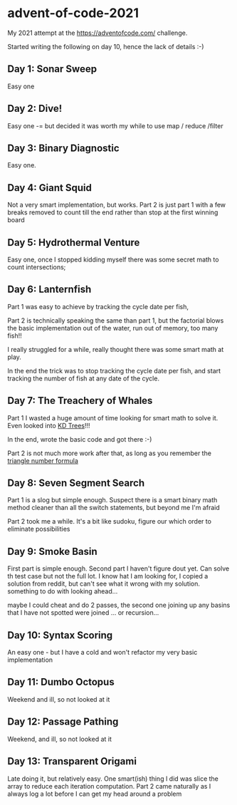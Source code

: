 # advent-of-code-2021
My 2021 attempt at the https://adventofcode.com/ challenge.

Started writing the following on day 10, hence the lack of details :-)

## Day 1: Sonar Sweep

Easy one

## Day 2: Dive!

Easy one -= but decided it was worth my while to use map / reduce /filter

## Day 3: Binary Diagnostic

Easy one.

## Day 4: Giant Squid

Not a very smart implementation, but works.
Part 2 is just part 1 with a few breaks removed to count till the end rather than stop at the first winning board

## Day 5: Hydrothermal Venture

Easy one, once I stopped kidding myself there was some secret math to count intersections;

## Day 6: Lanternfish

Part 1 was easy to achieve by tracking the cycle date per fish,

Part 2 is technically speaking the same than part 1, but the factorial blows the basic implementation out of the water, run out of memory, too many fish!!

I really struggled for a while, really thought there was some smart math at play.

In the end the trick was to stop tracking the cycle date per fish, and start tracking the number of fish at any date of the cycle.

## Day 7: The Treachery of Whales

Part 1 I wasted a huge amount of time looking for smart math to solve it.
Even looked into [KD Trees](https://en.wikipedia.org/wiki/K-d_tree)!!!

In the end, wrote the basic code and got there :-)

Part 2 is not much more work after that, as long as you remember the [triangle number formula](https://www.mathsisfun.com/algebra/triangular-numbers.html)
## Day 8: Seven Segment Search

Part 1 is a slog but simple enough.
Suspect there is a smart binary math method cleaner than all the switch statements, but beyond me I'm afraid

Part 2 took me a while.
It's a bit like sudoku, figure our which order to eliminate possibilities

## Day 9: Smoke Basin

First part is simple enough.
Second part I haven't figure dout yet.
Can solve th test case but not the full lot.
I know hat I am looking for, I copied a solution from reddit, but can't see what it wrong with my solution.
something to do with looking ahead...

maybe I could cheat and do 2 passes, the second one joining up any basins that I have not spotted were joined ...
or recursion...
## Day 10: Syntax Scoring

An easy one - but I have a cold and won't refactor my very basic implementation

## Day 11: Dumbo Octopus

Weekend and ill, so not looked at it

## Day 12: Passage Pathing

Weekend, and ill, so not looked at it

## Day 13: Transparent Origami

Late doing it, but relatively easy.
One smart(ish) thing I did was slice the array to reduce each iteration computation.
Part 2 came naturally as I always log a lot before I can get my head around a problem
